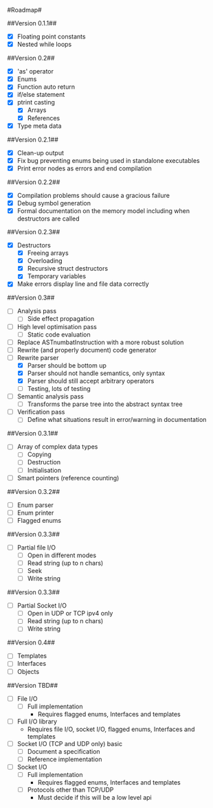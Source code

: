 #Roadmap#

##Version 0.1.1##
 - [x] Floating point constants
 - [x] Nested while loops

##Version 0.2##
 - [x] 'as' operator
 - [x] Enums
 - [x] Function auto return
 - [x] if/else statement
 - [x] ptrint casting
   - [x] Arrays
   - [x] References
 - [x] Type meta data

##Version 0.2.1##
 - [x] Clean-up output
 - [x] Fix bug preventing enums being used in standalone executables
 - [x] Print error nodes as errors and end compilation

##Version 0.2.2##
 - [x] Compilation problems should cause a gracious failure
 - [x] Debug symbol generation
 - [x] Formal documentation on the memory model including when destructors are called

##Version 0.2.3##
 - [x] Destructors
   - [x] Freeing arrays
   - [x] Overloading
   - [x] Recursive struct destructors
   - [x] Temporary variables
 - [x] Make errors display line and file data correctly

##Version 0.3##
 - [ ] Analysis pass
   - [ ] Side effect propagation
 - [ ] High level optimisation pass
   - [ ] Static code evaluation
 - [ ] Replace ASTnumbatInstruction with a more robust solution
 - [ ] Rewrite (and properly document) code generator
 - [ ] Rewrite parser
   - [x] Parser should be bottom up
   - [x] Parser should not handle semantics, only syntax
   - [x] Parser should still accept arbitrary operators
   - [ ] Testing, lots of testing
 - [ ] Semantic analysis pass
   - [ ] Transforms the parse tree into the abstract syntax tree
 - [ ] Verification pass
   - [ ] Define what situations result in error/warning in documentation

##Version 0.3.1##
 - [ ] Array of complex data types
   - [ ] Copying
   - [ ] Destruction
   - [ ] Initialisation
 - [ ] Smart pointers (reference counting)

##Version 0.3.2##
 - [ ] Enum parser
 - [ ] Enum printer
 - [ ] Flagged enums

##Version 0.3.3##
 - [ ] Partial file I/O
   - [ ] Open in different modes
   - [ ] Read string (up to n chars)
   - [ ] Seek
   - [ ] Write string

##Version 0.3.3##
 - [ ] Partial Socket I/O
   - [ ] Open in UDP or TCP ipv4 only
   - [ ] Read string (up to n chars)
   - [ ] Write string

##Version 0.4##
 - [ ] Templates
 - [ ] Interfaces
 - [ ] Objects

##Version TBD##
 - [ ] File I/O
   - [ ] Full implementation
     - Requires flagged enums, Interfaces and templates
 - [ ] Full I/O library
     - Requires file I/O, socket I/O, flagged enums, Interfaces and templates
 - [ ] Socket I/O (TCP and UDP only) basic
   - [ ] Document a specification
   - [ ] Reference implementation
 - [ ] Socket I/O
   - [ ] Full implementation
     - Requires flagged enums, Interfaces and templates
   - [ ] Protocols other than TCP/UDP
     - Must decide if this will be a low level api

